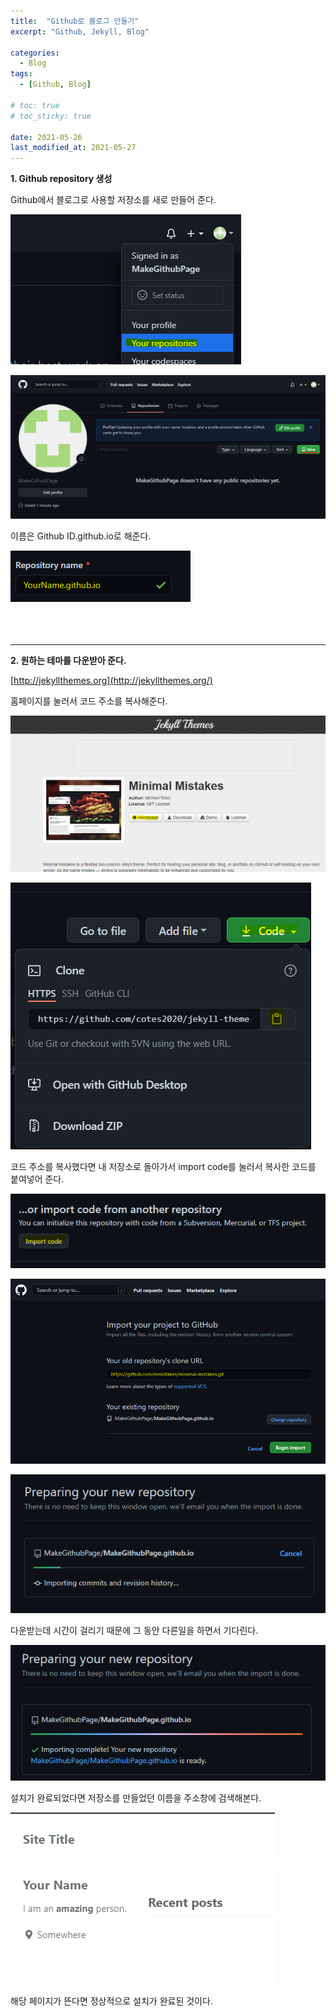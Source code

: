 ```yaml
---
title:  "Github로 블로그 만들기"
excerpt: "Github, Jekyll, Blog"

categories:
  - Blog
tags:
  - [Github, Blog]

# toc: true
# toc_sticky: true
 
date: 2021-05-26
last_modified_at: 2021-05-27
---
```


**1. Github repository 생성**  
  
Github에서 블로그로 사용할 저장소를 새로 만들어 준다.  

 ![1](/assets/images/20210527_Posting/1.png)  
   
 ![2](/assets/images/20210527_Posting/2.png)  
   
   
이름은 Github ID.github.io로 해준다.  

 ![3](/assets/images/20210527_Posting/3.png)  
<br/><br/><br/>

***


**2. 원하는 테마를 다운받아 준다.**  

 [http://jekyllthemes.org](http://jekyllthemes.org/)  

홈페이지를 눌러서 코드 주소를 복사해준다.  

 ![4](/assets/images/20210527_Posting/4.png)  
  
 ![5](/assets/images/20210527_Posting/5.png)  

코드 주소를 복사했다면 내 저장소로 돌아가서 import code를 눌러서 복사한 코드를 붙여넣어 준다.  

 ![6](/assets/images/20210527_Posting/6.png)  
  
 ![7](/assets/images/20210527_Posting/7.png)  
  
 ![7](/assets/images/20210527_Posting/8.png)  

다운받는데 시간이 걸리기 때문에 그 동안 다른일을 하면서 기다린다.  
    
 ![7](/assets/images/20210527_Posting/9.png)  

설치가 완료되었다면 저장소를 만들었던 이름을 주소창에 검색해본다.



 ![7](/assets/images/20210527_Posting/10.png)  

해당 페이지가 뜬다면 정상적으로 설치가 완료된 것이다.